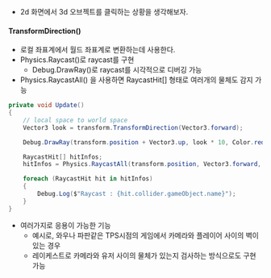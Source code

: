 - 2d 화면에서 3d 오브젝트를 클릭하는 상황을 생각해보자.

#### TransformDirection()
- 로컬 좌표계에서 월드 좌표계로 변환하는데 사용한다.
- Physics.Raycast()로 raycast를 구현
	- Debug.DrawRay()로 raycast를 시각적으로 디버깅 가능
- Physics.RaycastAll() 을 사용하면 RaycastHit[] 형태로 여러개의 물체도 감지 가능
```cs
private void Update()
{
    // local space to world space
    Vector3 look = transform.TransformDirection(Vector3.forward); 

    Debug.DrawRay(transform.position + Vector3.up, look * 10, Color.red);

    RaycastHit[] hitInfos;
    hitInfos = Physics.RaycastAll(transform.position, Vector3.forward, 10);

    foreach (RaycastHit hit in hitInfos)
    {
        Debug.Log($"Raycast : {hit.collider.gameObject.name}");
    }
}
```
- 여러가지로 응용이 가능한 기능
	- 예시로, 와우나 파판같은 TPS시점의 게임에서 카메라와 플레이어 사이의 벽이 있는 경우
	- 레이케스트로 카메라와 유저 사이의 물체가 있는지 검사하는 방식으로도 구현 가능